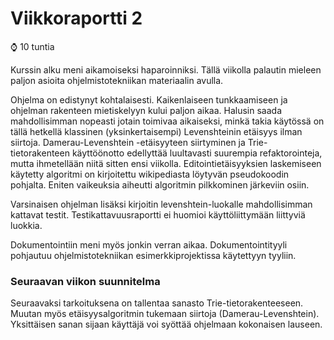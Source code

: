 # Viikkoraportti 2

:watch: 10 tuntia

Kurssin alku meni aikamoiseksi haparoinniksi. Tällä viikolla palautin mieleen paljon asioita ohjelmistotekniikan materiaalin avulla.

Ohjelma on edistynyt kohtalaisesti. Kaikenlaiseen tunkkaamiseen ja ohjelman rakenteen mietiskelyyn kului paljon aikaa. Halusin saada mahdollisimman nopeasti jotain toimivaa aikaiseksi, minkä takia käytössä on tällä hetkellä klassinen (yksinkertaisempi) Levenshteinin etäisyys ilman siirtoja. Damerau-Levenshtein -etäisyyteen siirtyminen ja Trie-tietorakenteen käyttöönotto edellyttää luultavasti suurempia refaktorointeja, mutta ihmetellään niitä sitten ensi viikolla. Editointietäisyyksien laskemiseen käytetty algoritmi on kirjoitettu wikipediasta löytyvän pseudokoodin pohjalta. Eniten vaikeuksia aiheutti algoritmin pilkkominen järkeviin osiin.

Varsinaisen ohjelman lisäksi kirjoitin levenshtein-luokalle mahdollisimman kattavat testit. Testikattavuusraportti ei huomioi käyttöliittymään liittyviä luokkia.

Dokumentointiin meni myös jonkin verran aikaa. Dokumentointityyli pohjautuu ohjelmistotekniikan esimerkkiprojektissa käytettyyn tyyliin.

### Seuraavan viikon suunnitelma

Seuraavaksi tarkoituksena on tallentaa sanasto Trie-tietorakenteeseen. Muutan myös etäisyysalgoritmin tukemaan siirtoja (Damerau-Levenshtein). Yksittäisen sanan sijaan käyttäjä voi syöttää ohjelmaan kokonaisen lauseen.
